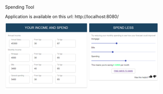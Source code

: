 Spending Tool

Application is available on this url: http://localhost:8080/


![screen](https://raw.githubusercontent.com/hmmgo/spending-tool/master/screen.png)